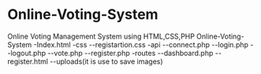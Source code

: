 # Online-Voting-System
Online Voting Management System using HTML,CSS,PHP
Online-Voting-System
-Index.html
-css
--registartion.css
-api
--connect.php
--login.php
--logout.php
--vote.php
--register.php
-routes
--dashboard.php
--register.html
--uploads(it is use to save images)
